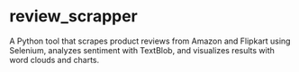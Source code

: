 # review_scrapper
A Python tool that scrapes product reviews from Amazon and Flipkart using Selenium, analyzes sentiment with TextBlob, and visualizes results with word clouds and charts.
